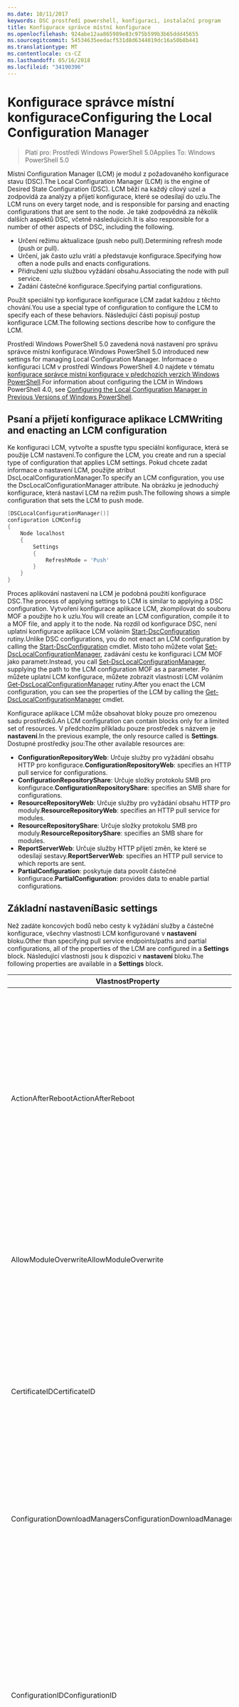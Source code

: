 ```yaml
---
ms.date: 10/11/2017
keywords: DSC prostředí powershell, konfiguraci, instalační program
title: Konfigurace správce místní konfigurace
ms.openlocfilehash: 924abe12aa865989e83c975b599b3b65ddd45655
ms.sourcegitcommit: 54534635eedacf531d8d6344019dc16a50b8b441
ms.translationtype: MT
ms.contentlocale: cs-CZ
ms.lasthandoff: 05/16/2018
ms.locfileid: "34190396"
---
```

# <a name="configuring-the-local-configuration-manager"></a><span data-ttu-id="b0c3e-103">Konfigurace správce místní konfigurace</span><span class="sxs-lookup"><span data-stu-id="b0c3e-103">Configuring the Local Configuration Manager</span></span>

> <span data-ttu-id="b0c3e-104">Platí pro: Prostředí Windows PowerShell 5.0</span><span class="sxs-lookup"><span data-stu-id="b0c3e-104">Applies To: Windows PowerShell 5.0</span></span>

<span data-ttu-id="b0c3e-105">Místní Configuration Manager (LCM) je modul z požadovaného konfigurace stavu (DSC).</span><span class="sxs-lookup"><span data-stu-id="b0c3e-105">The Local Configuration Manager (LCM) is the engine of Desired State Configuration (DSC).</span></span>
<span data-ttu-id="b0c3e-106">LCM běží na každý cílový uzel a zodpovídá za analýzy a přijetí konfigurace, které se odesílají do uzlu.</span><span class="sxs-lookup"><span data-stu-id="b0c3e-106">The LCM runs on every target node, and is responsible for parsing and enacting configurations that are sent to the node.</span></span>
<span data-ttu-id="b0c3e-107">Je také zodpovědná za několik dalších aspektů DSC, včetně následujících.</span><span class="sxs-lookup"><span data-stu-id="b0c3e-107">It is also responsible for a number of other aspects of DSC, including the following.</span></span>

- <span data-ttu-id="b0c3e-108">Určení režimu aktualizace (push nebo pull).</span><span class="sxs-lookup"><span data-stu-id="b0c3e-108">Determining refresh mode (push or pull).</span></span>
- <span data-ttu-id="b0c3e-109">Určení, jak často uzlu vrátí a představuje konfigurace.</span><span class="sxs-lookup"><span data-stu-id="b0c3e-109">Specifying how often a node pulls and enacts configurations.</span></span>
- <span data-ttu-id="b0c3e-110">Přidružení uzlu službou vyžádání obsahu.</span><span class="sxs-lookup"><span data-stu-id="b0c3e-110">Associating the node with pull service.</span></span>
- <span data-ttu-id="b0c3e-111">Zadání částečné konfigurace.</span><span class="sxs-lookup"><span data-stu-id="b0c3e-111">Specifying partial configurations.</span></span>

<span data-ttu-id="b0c3e-112">Použít speciální typ konfigurace konfigurace LCM zadat každou z těchto chování.</span><span class="sxs-lookup"><span data-stu-id="b0c3e-112">You use a special type of configuration to configure the LCM to specify each of these behaviors.</span></span>
<span data-ttu-id="b0c3e-113">Následující části popisují postup konfigurace LCM.</span><span class="sxs-lookup"><span data-stu-id="b0c3e-113">The following sections describe how to configure the LCM.</span></span>

<span data-ttu-id="b0c3e-114">Prostředí Windows PowerShell 5.0 zavedená nová nastavení pro správu správce místní konfigurace.</span><span class="sxs-lookup"><span data-stu-id="b0c3e-114">Windows PowerShell 5.0 introduced new settings for managing Local Configuration Manager.</span></span>
<span data-ttu-id="b0c3e-115">Informace o konfiguraci LCM v prostředí Windows PowerShell 4.0 najdete v tématu [konfigurace správce místní konfigurace v předchozích verzích Windows PowerShell](metaconfig4.md).</span><span class="sxs-lookup"><span data-stu-id="b0c3e-115">For information about configuring the LCM in Windows PowerShell 4.0, see [Configuring the Local Configuration Manager in Previous Versions of Windows PowerShell](metaconfig4.md).</span></span>

## <a name="writing-and-enacting-an-lcm-configuration"></a><span data-ttu-id="b0c3e-116">Psaní a přijetí konfigurace aplikace LCM</span><span class="sxs-lookup"><span data-stu-id="b0c3e-116">Writing and enacting an LCM configuration</span></span>

<span data-ttu-id="b0c3e-117">Ke konfiguraci LCM, vytvořte a spusťte typu speciální konfigurace, která se použije LCM nastavení.</span><span class="sxs-lookup"><span data-stu-id="b0c3e-117">To configure the LCM, you create and run a special type of configuration that applies LCM settings.</span></span>
<span data-ttu-id="b0c3e-118">Pokud chcete zadat informace o nastavení LCM, použijte atribut DscLocalConfigurationManager.</span><span class="sxs-lookup"><span data-stu-id="b0c3e-118">To specify an LCM configuration, you use the DscLocalConfigurationManager attribute.</span></span>
<span data-ttu-id="b0c3e-119">Na obrázku je jednoduchý konfigurace, která nastaví LCM na režim push.</span><span class="sxs-lookup"><span data-stu-id="b0c3e-119">The following shows a simple configuration that sets the LCM to push mode.</span></span>

```powershell
[DSCLocalConfigurationManager()]
configuration LCMConfig
{
    Node localhost
    {
        Settings
        {
            RefreshMode = 'Push'
        }
    }
}
```

<span data-ttu-id="b0c3e-120">Proces aplikování nastavení na LCM je podobná použití konfigurace DSC.</span><span class="sxs-lookup"><span data-stu-id="b0c3e-120">The process of applying settings to LCM is similar to applying a DSC configuration.</span></span>
<span data-ttu-id="b0c3e-121">Vytvoření konfigurace aplikace LCM, zkompilovat do souboru MOF a použijte ho k uzlu.</span><span class="sxs-lookup"><span data-stu-id="b0c3e-121">You will create an LCM configuration, compile it to a MOF file, and apply it to the node.</span></span>
<span data-ttu-id="b0c3e-122">Na rozdíl od konfigurace DSC, není uplatní konfigurace aplikace LCM voláním [Start-DscConfiguration](https://technet.microsoft.com/en-us/library/dn521623.aspx) rutiny.</span><span class="sxs-lookup"><span data-stu-id="b0c3e-122">Unlike DSC configurations, you do not enact an LCM configuration by calling the [Start-DscConfiguration](https://technet.microsoft.com/en-us/library/dn521623.aspx) cmdlet.</span></span>
<span data-ttu-id="b0c3e-123">Místo toho můžete volat [Set-DscLocalConfigurationManager](https://technet.microsoft.com/en-us/library/dn521621.aspx), zadávání cestu ke konfiguraci LCM MOF jako parametr.</span><span class="sxs-lookup"><span data-stu-id="b0c3e-123">Instead, you call [Set-DscLocalConfigurationManager](https://technet.microsoft.com/en-us/library/dn521621.aspx), supplying the path to the LCM configuration MOF as a parameter.</span></span>
<span data-ttu-id="b0c3e-124">Po můžete uplatní LCM konfigurace, můžete zobrazit vlastnosti LCM voláním [Get-DscLocalConfigurationManager](https://technet.microsoft.com/en-us/library/dn407378.aspx) rutiny.</span><span class="sxs-lookup"><span data-stu-id="b0c3e-124">After you enact the LCM configuration, you can see the properties of the LCM by calling the [Get-DscLocalConfigurationManager](https://technet.microsoft.com/en-us/library/dn407378.aspx) cmdlet.</span></span>

<span data-ttu-id="b0c3e-125">Konfigurace aplikace LCM může obsahovat bloky pouze pro omezenou sadu prostředků.</span><span class="sxs-lookup"><span data-stu-id="b0c3e-125">An LCM configuration can contain blocks only for a limited set of resources.</span></span>
<span data-ttu-id="b0c3e-126">V předchozím příkladu pouze prostředek s názvem je **nastavení**.</span><span class="sxs-lookup"><span data-stu-id="b0c3e-126">In the previous example, the only resource called is **Settings**.</span></span>
<span data-ttu-id="b0c3e-127">Dostupné prostředky jsou:</span><span class="sxs-lookup"><span data-stu-id="b0c3e-127">The other available resources are:</span></span>

* <span data-ttu-id="b0c3e-128">**ConfigurationRepositoryWeb**: Určuje služby pro vyžádání obsahu HTTP pro konfigurace.</span><span class="sxs-lookup"><span data-stu-id="b0c3e-128">**ConfigurationRepositoryWeb**: specifies an HTTP pull service for configurations.</span></span>
* <span data-ttu-id="b0c3e-129">**ConfigurationRepositoryShare**: Určuje složky protokolu SMB pro konfigurace.</span><span class="sxs-lookup"><span data-stu-id="b0c3e-129">**ConfigurationRepositoryShare**: specifies an SMB share for configurations.</span></span>
* <span data-ttu-id="b0c3e-130">**ResourceRepositoryWeb**: Určuje služby pro vyžádání obsahu HTTP pro moduly.</span><span class="sxs-lookup"><span data-stu-id="b0c3e-130">**ResourceRepositoryWeb**: specifies an HTTP pull service for modules.</span></span>
* <span data-ttu-id="b0c3e-131">**ResourceRepositoryShare**: Určuje složky protokolu SMB pro moduly.</span><span class="sxs-lookup"><span data-stu-id="b0c3e-131">**ResourceRepositoryShare**: specifies an SMB share for modules.</span></span>
* <span data-ttu-id="b0c3e-132">**ReportServerWeb**: Určuje služby HTTP přijetí změn, ke které se odesílají sestavy.</span><span class="sxs-lookup"><span data-stu-id="b0c3e-132">**ReportServerWeb**: specifies an HTTP pull service to which reports are sent.</span></span>
* <span data-ttu-id="b0c3e-133">**PartialConfiguration**: poskytuje data povolit částečné konfigurace.</span><span class="sxs-lookup"><span data-stu-id="b0c3e-133">**PartialConfiguration**: provides data to enable partial configurations.</span></span>

## <a name="basic-settings"></a><span data-ttu-id="b0c3e-134">Základní nastavení</span><span class="sxs-lookup"><span data-stu-id="b0c3e-134">Basic settings</span></span>

<span data-ttu-id="b0c3e-135">Než zadáte koncových bodů nebo cesty k vyžádání služby a částečné konfigurace, všechny vlastnosti LCM konfigurované v **nastavení** bloku.</span><span class="sxs-lookup"><span data-stu-id="b0c3e-135">Other than specifying pull service endpoints/paths and partial configurations, all of the properties of the LCM are configured in a **Settings** block.</span></span>
<span data-ttu-id="b0c3e-136">Následující vlastnosti jsou k dispozici v **nastavení** bloku.</span><span class="sxs-lookup"><span data-stu-id="b0c3e-136">The following properties are available in a **Settings** block.</span></span>

|  <span data-ttu-id="b0c3e-137">Vlastnost</span><span class="sxs-lookup"><span data-stu-id="b0c3e-137">Property</span></span>  |  <span data-ttu-id="b0c3e-138">Typ</span><span class="sxs-lookup"><span data-stu-id="b0c3e-138">Type</span></span>  |  <span data-ttu-id="b0c3e-139">Popis</span><span class="sxs-lookup"><span data-stu-id="b0c3e-139">Description</span></span>   |
|----------- |------- |--------------- |
| <span data-ttu-id="b0c3e-140">ActionAfterReboot</span><span class="sxs-lookup"><span data-stu-id="b0c3e-140">ActionAfterReboot</span></span>| <span data-ttu-id="b0c3e-141">řetězec</span><span class="sxs-lookup"><span data-stu-id="b0c3e-141">string</span></span>| <span data-ttu-id="b0c3e-142">Určuje, co se stane po restartu během použití konfigurace.</span><span class="sxs-lookup"><span data-stu-id="b0c3e-142">Specifies what happens after a reboot during the application of a configuration.</span></span> <span data-ttu-id="b0c3e-143">Možné hodnoty jsou __"ContinueConfiguration"__ a __"StopConfiguration"__.</span><span class="sxs-lookup"><span data-stu-id="b0c3e-143">The possible values are __"ContinueConfiguration"__ and __"StopConfiguration"__.</span></span> <ul><li> <span data-ttu-id="b0c3e-144">__ContinueConfiguration__: pokračovat v použití aktuální konfiguraci po restartování počítače.</span><span class="sxs-lookup"><span data-stu-id="b0c3e-144">__ContinueConfiguration__: Continue applying the current configuration after machine reboot.</span></span> <span data-ttu-id="b0c3e-145">Toto je výchozí hodnota</span><span class="sxs-lookup"><span data-stu-id="b0c3e-145">This is the default value</span></span></li><li><span data-ttu-id="b0c3e-146">__StopConfiguration__: Zastavit aktuální konfiguraci po restartování počítače.</span><span class="sxs-lookup"><span data-stu-id="b0c3e-146">__StopConfiguration__: Stop the current configuration after machine reboot.</span></span></li></ul>|
| <span data-ttu-id="b0c3e-147">AllowModuleOverwrite</span><span class="sxs-lookup"><span data-stu-id="b0c3e-147">AllowModuleOverwrite</span></span>| <span data-ttu-id="b0c3e-148">BOOL</span><span class="sxs-lookup"><span data-stu-id="b0c3e-148">bool</span></span>| <span data-ttu-id="b0c3e-149">__$TRUE__ Pokud nové konfigurace stažené z službu vyžádání obsahu se smí přepsat staré na cílovém uzlu.</span><span class="sxs-lookup"><span data-stu-id="b0c3e-149">__$TRUE__ if new configurations downloaded from the pull service are allowed to overwrite the old ones on the target node.</span></span> <span data-ttu-id="b0c3e-150">Jinak hodnota $FALSE.</span><span class="sxs-lookup"><span data-stu-id="b0c3e-150">Otherwise, $FALSE.</span></span>|
| <span data-ttu-id="b0c3e-151">CertificateID</span><span class="sxs-lookup"><span data-stu-id="b0c3e-151">CertificateID</span></span>| <span data-ttu-id="b0c3e-152">řetězec</span><span class="sxs-lookup"><span data-stu-id="b0c3e-152">string</span></span>| <span data-ttu-id="b0c3e-153">Kryptografický otisk certifikátu k zabezpečení přihlašovacích údajů předaných v konfiguraci.</span><span class="sxs-lookup"><span data-stu-id="b0c3e-153">The thumbprint of a certificate used to secure credentials passed in a configuration.</span></span> <span data-ttu-id="b0c3e-154">Další informace najdete v části [chcete zabezpečit přihlašovací údaje v části Konfigurace požadovaného stavu aplikace Windows PowerShell](http://blogs.msdn.com/b/powershell/archive/2014/01/31/want-to-secure-credentials-in-windows-powershell-desired-state-configuration.aspx)?.</span><span class="sxs-lookup"><span data-stu-id="b0c3e-154">For more information see [Want to secure credentials in Windows PowerShell Desired State Configuration](http://blogs.msdn.com/b/powershell/archive/2014/01/31/want-to-secure-credentials-in-windows-powershell-desired-state-configuration.aspx)?.</span></span> <br> <span data-ttu-id="b0c3e-155">__Poznámka:__ to probíhá automaticky při použití služby Azure Automation DSC vyžádání obsahu.</span><span class="sxs-lookup"><span data-stu-id="b0c3e-155">__Note:__ this is managed automatically if using Azure Automation DSC pull service.</span></span>|
| <span data-ttu-id="b0c3e-156">ConfigurationDownloadManagers</span><span class="sxs-lookup"><span data-stu-id="b0c3e-156">ConfigurationDownloadManagers</span></span>| <span data-ttu-id="b0c3e-157">[CimInstance]</span><span class="sxs-lookup"><span data-stu-id="b0c3e-157">CimInstance[]</span></span>| <span data-ttu-id="b0c3e-158">Zastaralé.</span><span class="sxs-lookup"><span data-stu-id="b0c3e-158">Obsolete.</span></span> <span data-ttu-id="b0c3e-159">Použití __ConfigurationRepositoryWeb__ a __ConfigurationRepositoryShare__ bloky k definování konfigurace vyžadování koncové body služby.</span><span class="sxs-lookup"><span data-stu-id="b0c3e-159">Use __ConfigurationRepositoryWeb__ and __ConfigurationRepositoryShare__ blocks to define configuration pull service endpoints.</span></span>|
| <span data-ttu-id="b0c3e-160">ConfigurationID</span><span class="sxs-lookup"><span data-stu-id="b0c3e-160">ConfigurationID</span></span>| <span data-ttu-id="b0c3e-161">řetězec</span><span class="sxs-lookup"><span data-stu-id="b0c3e-161">string</span></span>| <span data-ttu-id="b0c3e-162">Pro zpětnou kompatibilitu s starší vyžádání služby verze.</span><span class="sxs-lookup"><span data-stu-id="b0c3e-162">For backwards compatibility with older pull service versions.</span></span> <span data-ttu-id="b0c3e-163">Identifikátor GUID, který identifikuje konfiguračního souboru získat ze služby vyžádání obsahu.</span><span class="sxs-lookup"><span data-stu-id="b0c3e-163">A GUID that identifies the configuration file to get from a pull service.</span></span> <span data-ttu-id="b0c3e-164">Uzel načte konfigurace ve službě vyžádání obsahu, pokud se název konfigurace MOF jmenuje ConfigurationID.mof.</span><span class="sxs-lookup"><span data-stu-id="b0c3e-164">The node will pull configurations on the pull service if the name of the configuration MOF is named ConfigurationID.mof.</span></span><br> <span data-ttu-id="b0c3e-165">__Poznámka:__ Pokud nastavíte tuto vlastnost, registraci uzlu službou vyžádání obsahu pomocí __RegistrationKey__ nefunguje.</span><span class="sxs-lookup"><span data-stu-id="b0c3e-165">__Note:__ If you set this property, registering the node with a pull service by using __RegistrationKey__ does not work.</span></span> <span data-ttu-id="b0c3e-166">Další informace najdete v tématu [nastavení klienta vyžádání obsahu s názvy konfigurace](pullClientConfigNames.md).</span><span class="sxs-lookup"><span data-stu-id="b0c3e-166">For more information, see [Setting up a pull client with configuration names](pullClientConfigNames.md).</span></span>|
| <span data-ttu-id="b0c3e-167">ConfigurationMode</span><span class="sxs-lookup"><span data-stu-id="b0c3e-167">ConfigurationMode</span></span>| <span data-ttu-id="b0c3e-168">řetězec</span><span class="sxs-lookup"><span data-stu-id="b0c3e-168">string</span></span> | <span data-ttu-id="b0c3e-169">Určuje, jak LCM ve skutečnosti použije konfiguraci pro cílové uzly.</span><span class="sxs-lookup"><span data-stu-id="b0c3e-169">Specifies how the LCM actually applies the configuration to the target nodes.</span></span> <span data-ttu-id="b0c3e-170">Možné hodnoty jsou __"ApplyOnly"__,__"ApplyAndMonitor"__, a __"ApplyAndAutoCorrect"__.</span><span class="sxs-lookup"><span data-stu-id="b0c3e-170">Possible values are __"ApplyOnly"__,__"ApplyAndMonitor"__, and __"ApplyAndAutoCorrect"__.</span></span> <ul><li><span data-ttu-id="b0c3e-171">__ApplyOnly__: DSC aplikuje konfiguraci a další nic neprovádí, pokud je novou konfiguraci instaluje na cílovém uzlu, nebo když je vyžádat novou konfiguraci ze služby.</span><span class="sxs-lookup"><span data-stu-id="b0c3e-171">__ApplyOnly__: DSC applies the configuration and does nothing further unless a new configuration is pushed to the target node or when a new configuration is pulled from a service.</span></span> <span data-ttu-id="b0c3e-172">Po počáteční aplikaci novou konfiguraci DSC nekontroluje odlišily z dříve nakonfigurované stavu.</span><span class="sxs-lookup"><span data-stu-id="b0c3e-172">After initial application of a new configuration, DSC does not check for drift from a previously configured state.</span></span> <span data-ttu-id="b0c3e-173">Všimněte si, že DSC se pokusí použít konfiguraci, dokud nebude úspěšná, až poté __ApplyOnly__ projeví.</span><span class="sxs-lookup"><span data-stu-id="b0c3e-173">Note that DSC will attempt to apply the configuration until it is successful before __ApplyOnly__ takes effect.</span></span> </li><li> <span data-ttu-id="b0c3e-174">__ApplyAndMonitor__: Toto je výchozí hodnota.</span><span class="sxs-lookup"><span data-stu-id="b0c3e-174">__ApplyAndMonitor__: This is the default value.</span></span> <span data-ttu-id="b0c3e-175">Všechny nové konfigurace se vztahuje LCM.</span><span class="sxs-lookup"><span data-stu-id="b0c3e-175">The LCM applies any new configurations.</span></span> <span data-ttu-id="b0c3e-176">Po počáteční aplikaci novou konfiguraci Pokud cílový uzel drifts z požadovaný stav sestavy DSC nesoulad mezi databází v protokolech.</span><span class="sxs-lookup"><span data-stu-id="b0c3e-176">After initial application of a new configuration, if the target node drifts from the desired state, DSC reports the discrepancy in logs.</span></span> <span data-ttu-id="b0c3e-177">Všimněte si, že DSC se pokusí použít konfiguraci, dokud nebude úspěšná, až poté __ApplyAndMonitor__ projeví.</span><span class="sxs-lookup"><span data-stu-id="b0c3e-177">Note that DSC will attempt to apply the configuration until it is successful before __ApplyAndMonitor__ takes effect.</span></span></li><li><span data-ttu-id="b0c3e-178">__ApplyAndAutoCorrect__: platí všechny nové konfigurace DSC.</span><span class="sxs-lookup"><span data-stu-id="b0c3e-178">__ApplyAndAutoCorrect__: DSC applies any new configurations.</span></span> <span data-ttu-id="b0c3e-179">Po počáteční aplikaci novou konfiguraci Pokud cílový uzel drifts z požadovaný stav DSC sestavy nesoulad mezi databází v protokolech a poté znovu použije aktuální konfiguraci.</span><span class="sxs-lookup"><span data-stu-id="b0c3e-179">After initial application of a new configuration, if the target node drifts from the desired state, DSC reports the discrepancy in logs, and then re-applies the current configuration.</span></span></li></ul>|
| <span data-ttu-id="b0c3e-180">ConfigurationModeFrequencyMins</span><span class="sxs-lookup"><span data-stu-id="b0c3e-180">ConfigurationModeFrequencyMins</span></span>| <span data-ttu-id="b0c3e-181">UInt32</span><span class="sxs-lookup"><span data-stu-id="b0c3e-181">UInt32</span></span>| <span data-ttu-id="b0c3e-182">Jak často v minutách, aktuální konfiguraci je zkontrolovat a použít.</span><span class="sxs-lookup"><span data-stu-id="b0c3e-182">How often, in minutes, the current configuration is checked and applied.</span></span> <span data-ttu-id="b0c3e-183">Tato vlastnost se ignoruje, pokud je vlastnost ConfigurationMode nastavena na ApplyOnly.</span><span class="sxs-lookup"><span data-stu-id="b0c3e-183">This property is ignored if the ConfigurationMode property is set to ApplyOnly.</span></span> <span data-ttu-id="b0c3e-184">Výchozí hodnota je 15.</span><span class="sxs-lookup"><span data-stu-id="b0c3e-184">The default value is 15.</span></span>|
| <span data-ttu-id="b0c3e-185">Režim DebugMode</span><span class="sxs-lookup"><span data-stu-id="b0c3e-185">DebugMode</span></span>| <span data-ttu-id="b0c3e-186">řetězec</span><span class="sxs-lookup"><span data-stu-id="b0c3e-186">string</span></span>| <span data-ttu-id="b0c3e-187">Možné hodnoty jsou __žádné__, __ForceModuleImport__, a __všechny__.</span><span class="sxs-lookup"><span data-stu-id="b0c3e-187">Possible values are __None__, __ForceModuleImport__, and __All__.</span></span> <ul><li><span data-ttu-id="b0c3e-188">Nastavte na __žádné__ využívat prostředky uložené v mezipaměti.</span><span class="sxs-lookup"><span data-stu-id="b0c3e-188">Set to __None__ to use cached resources.</span></span> <span data-ttu-id="b0c3e-189">Toto je výchozí a je třeba používat v produkčních scénářích.</span><span class="sxs-lookup"><span data-stu-id="b0c3e-189">This is the default and should be used in production scenarios.</span></span></li><li><span data-ttu-id="b0c3e-190">Nastavení na __ForceModuleImport__, způsobí, že LCM načtením všech modulů prostředků DSC, i když byly dříve načteny a uloží do mezipaměti.</span><span class="sxs-lookup"><span data-stu-id="b0c3e-190">Setting to __ForceModuleImport__, causes the LCM to reload any DSC resource modules, even if they have been previously loaded and cached.</span></span> <span data-ttu-id="b0c3e-191">To ovlivní výkon DSC operací, jako je každý modul znovu za použití.</span><span class="sxs-lookup"><span data-stu-id="b0c3e-191">This impacts the performance of DSC operations as each module is reloaded on use.</span></span> <span data-ttu-id="b0c3e-192">Obvykle byste tuto hodnotu použijte při ladění prostředku</span><span class="sxs-lookup"><span data-stu-id="b0c3e-192">Typically you would use this value while debugging a resource</span></span></li><li><span data-ttu-id="b0c3e-193">V této verzi __všechny__ je stejný jako __ForceModuleImport__</span><span class="sxs-lookup"><span data-stu-id="b0c3e-193">In this release, __All__ is same as __ForceModuleImport__</span></span></li></ul> |
| <span data-ttu-id="b0c3e-194">RebootNodeIfNeeded</span><span class="sxs-lookup"><span data-stu-id="b0c3e-194">RebootNodeIfNeeded</span></span>| <span data-ttu-id="b0c3e-195">BOOL</span><span class="sxs-lookup"><span data-stu-id="b0c3e-195">bool</span></span>| <span data-ttu-id="b0c3e-196">Tuto možnost nastavíte na __$true__ k automatickému restartování uzlu po konfiguraci, která vyžaduje restartování počítače se použije.</span><span class="sxs-lookup"><span data-stu-id="b0c3e-196">Set this to __$true__ to automatically reboot the node after a configuration that requires reboot is applied.</span></span> <span data-ttu-id="b0c3e-197">Jinak je nutné ručně restartovat uzel pro všechny konfigurace, kterého se vyžaduje.</span><span class="sxs-lookup"><span data-stu-id="b0c3e-197">Otherwise, you will have to manually reboot the node for any configuration that requires it.</span></span> <span data-ttu-id="b0c3e-198">Výchozí hodnota je __$false__.</span><span class="sxs-lookup"><span data-stu-id="b0c3e-198">The default value is __$false__.</span></span> <span data-ttu-id="b0c3e-199">Pokud chcete používat toto nastavení při restartování podmínku je vydaných něco jiného než DSC (jako je například Instalační služba systému Windows), kombinací toto nastavení se [xPendingReboot](https://github.com/powershell/xpendingreboot) modulu.</span><span class="sxs-lookup"><span data-stu-id="b0c3e-199">To use this setting when a reboot condition is enacted by something other than DSC (such as Windows Installer), combine this setting with the [xPendingReboot](https://github.com/powershell/xpendingreboot) module.</span></span>|
| <span data-ttu-id="b0c3e-200">RefreshMode</span><span class="sxs-lookup"><span data-stu-id="b0c3e-200">RefreshMode</span></span>| <span data-ttu-id="b0c3e-201">řetězec</span><span class="sxs-lookup"><span data-stu-id="b0c3e-201">string</span></span>| <span data-ttu-id="b0c3e-202">Určuje, jak LCM získá konfigurace.</span><span class="sxs-lookup"><span data-stu-id="b0c3e-202">Specifies how the LCM gets configurations.</span></span> <span data-ttu-id="b0c3e-203">Možné hodnoty jsou __"Zakázat"__, __"Push"__, a __"Pro vyžádání obsahu"__.</span><span class="sxs-lookup"><span data-stu-id="b0c3e-203">The possible values are __"Disabled"__, __"Push"__, and __"Pull"__.</span></span> <ul><li><span data-ttu-id="b0c3e-204">__Zakázané__: Konfigurace DSC nebudou k dispozici pro tento uzel.</span><span class="sxs-lookup"><span data-stu-id="b0c3e-204">__Disabled__: DSC configurations are disabled for this node.</span></span></li><li> <span data-ttu-id="b0c3e-205">__Push__: Konfigurace zahájili volání [Start-DscConfiguration](https://technet.microsoft.com/en-us/library/dn521623.aspx) rutiny.</span><span class="sxs-lookup"><span data-stu-id="b0c3e-205">__Push__: Configurations are initiated by calling the [Start-DscConfiguration](https://technet.microsoft.com/en-us/library/dn521623.aspx) cmdlet.</span></span> <span data-ttu-id="b0c3e-206">Konfigurace se použije okamžitě na uzlu.</span><span class="sxs-lookup"><span data-stu-id="b0c3e-206">The configuration is applied immediately to the node.</span></span> <span data-ttu-id="b0c3e-207">Tato hodnota je výchozí.</span><span class="sxs-lookup"><span data-stu-id="b0c3e-207">This is the default value.</span></span></li><li><span data-ttu-id="b0c3e-208">__Vyžádání obsahu:__ uzlu nastaven tak, aby pravidelně kontrolovat konfigurace ze služby pull nebo cestu protokolu SMB.</span><span class="sxs-lookup"><span data-stu-id="b0c3e-208">__Pull:__ The node is configured to regularly check for configurations from a pull service or SMB path.</span></span> <span data-ttu-id="b0c3e-209">Pokud je tato vlastnost nastavena na __pro vyžádání obsahu__, je nutné zadat protokolu HTTP (služba) nebo cestu k protokolu SMB (sdílení) __ConfigurationRepositoryWeb__ nebo __ConfigurationRepositoryShare__ bloku.</span><span class="sxs-lookup"><span data-stu-id="b0c3e-209">If this property is set to __Pull__, you must specify an HTTP (service) or SMB (share) path in a __ConfigurationRepositoryWeb__ or __ConfigurationRepositoryShare__ block.</span></span></li></ul>|
| <span data-ttu-id="b0c3e-210">RefreshFrequencyMins</span><span class="sxs-lookup"><span data-stu-id="b0c3e-210">RefreshFrequencyMins</span></span>| <span data-ttu-id="b0c3e-211">UInt32</span><span class="sxs-lookup"><span data-stu-id="b0c3e-211">Uint32</span></span>| <span data-ttu-id="b0c3e-212">Časový interval v minutách, na kterých LCM kontroluje službu vyžádání obsahu a získat aktualizované konfigurace.</span><span class="sxs-lookup"><span data-stu-id="b0c3e-212">The time interval, in minutes, at which the LCM checks a pull service to get updated configurations.</span></span> <span data-ttu-id="b0c3e-213">Tato hodnota je ignorována, pokud LCM není nakonfigurován v režimu vyžádání obsahu.</span><span class="sxs-lookup"><span data-stu-id="b0c3e-213">This value is ignored if the LCM is not configured in pull mode.</span></span> <span data-ttu-id="b0c3e-214">Výchozí hodnota je 30.</span><span class="sxs-lookup"><span data-stu-id="b0c3e-214">The default value is 30.</span></span>|
| <span data-ttu-id="b0c3e-215">ReportManagers</span><span class="sxs-lookup"><span data-stu-id="b0c3e-215">ReportManagers</span></span>| <span data-ttu-id="b0c3e-216">[CimInstance]</span><span class="sxs-lookup"><span data-stu-id="b0c3e-216">CimInstance[]</span></span>| <span data-ttu-id="b0c3e-217">Zastaralé.</span><span class="sxs-lookup"><span data-stu-id="b0c3e-217">Obsolete.</span></span> <span data-ttu-id="b0c3e-218">Použití __ReportServerWeb__ bloky k definování koncového bodu odeslat data pro vytváření sestav služby vyžádání obsahu.</span><span class="sxs-lookup"><span data-stu-id="b0c3e-218">Use __ReportServerWeb__ blocks to define an endpoint to send reporting data to a pull service.</span></span>|
| <span data-ttu-id="b0c3e-219">ResourceModuleManagers</span><span class="sxs-lookup"><span data-stu-id="b0c3e-219">ResourceModuleManagers</span></span>| <span data-ttu-id="b0c3e-220">[CimInstance]</span><span class="sxs-lookup"><span data-stu-id="b0c3e-220">CimInstance[]</span></span>| <span data-ttu-id="b0c3e-221">Zastaralé.</span><span class="sxs-lookup"><span data-stu-id="b0c3e-221">Obsolete.</span></span> <span data-ttu-id="b0c3e-222">Použití __ResourceRepositoryWeb__ a __ResourceRepositoryShare__ bloky zadat vyžadování služby koncových bodů protokolu HTTP nebo protokol SMB cesty, v uvedeném pořadí.</span><span class="sxs-lookup"><span data-stu-id="b0c3e-222">Use __ResourceRepositoryWeb__ and __ResourceRepositoryShare__ blocks to define pull service HTTP endpoints or SMB paths, respectively.</span></span>|
| <span data-ttu-id="b0c3e-223">PartialConfigurations</span><span class="sxs-lookup"><span data-stu-id="b0c3e-223">PartialConfigurations</span></span>| <span data-ttu-id="b0c3e-224">CimInstance</span><span class="sxs-lookup"><span data-stu-id="b0c3e-224">CimInstance</span></span>| <span data-ttu-id="b0c3e-225">Není implementováno.</span><span class="sxs-lookup"><span data-stu-id="b0c3e-225">Not implemented.</span></span> <span data-ttu-id="b0c3e-226">Nepoužívat.</span><span class="sxs-lookup"><span data-stu-id="b0c3e-226">Do not use.</span></span>|
| <span data-ttu-id="b0c3e-227">StatusRetentionTimeInDays</span><span class="sxs-lookup"><span data-stu-id="b0c3e-227">StatusRetentionTimeInDays</span></span> | <span data-ttu-id="b0c3e-228">UInt32</span><span class="sxs-lookup"><span data-stu-id="b0c3e-228">UInt32</span></span>| <span data-ttu-id="b0c3e-229">Počet dnů, po který LCM udržuje stav aktuální konfiguraci.</span><span class="sxs-lookup"><span data-stu-id="b0c3e-229">The number of days the LCM keeps the status of the current configuration.</span></span>|

## <a name="pull-service"></a><span data-ttu-id="b0c3e-230">Služba pro vyžádání obsahu</span><span class="sxs-lookup"><span data-stu-id="b0c3e-230">Pull service</span></span>

<span data-ttu-id="b0c3e-231">Konfigurace LCM podporuje, definování následující typy koncových bodů pro vyžádání obsahu služby:</span><span class="sxs-lookup"><span data-stu-id="b0c3e-231">LCM configuration supports defining the following types of pull service endpoints:</span></span>

- <span data-ttu-id="b0c3e-232">**Konfigurační server**: úložiště konfigurace DSC.</span><span class="sxs-lookup"><span data-stu-id="b0c3e-232">**Configuration server**: A repository for DSC configurations.</span></span> <span data-ttu-id="b0c3e-233">Definovat konfigurační servery pomocí **ConfigurationRepositoryWeb** (pro webové servery) a **ConfigurationRepositoryShare** (pro servery založeného na protokolu SMB) bloky.</span><span class="sxs-lookup"><span data-stu-id="b0c3e-233">Define configuration servers by using **ConfigurationRepositoryWeb** (for web-based servers) and **ConfigurationRepositoryShare** (for SMB-based servers) blocks.</span></span>
- <span data-ttu-id="b0c3e-234">**Server prostředků**: úložiště prostředků DSC, zabalené jako moduly Powershellu.</span><span class="sxs-lookup"><span data-stu-id="b0c3e-234">**Resource server**: A repository for DSC resources, packaged as PowerShell modules.</span></span> <span data-ttu-id="b0c3e-235">Definovat servery prostředků pomocí **ResourceRepositoryWeb** (pro webové servery) a **ResourceRepositoryShare** (pro servery založeného na protokolu SMB) bloky.</span><span class="sxs-lookup"><span data-stu-id="b0c3e-235">Define resource servers by using **ResourceRepositoryWeb** (for web-based servers) and **ResourceRepositoryShare** (for SMB-based servers) blocks.</span></span>
- <span data-ttu-id="b0c3e-236">**Server sestav**: služba, která odesílá data sestavy DSC.</span><span class="sxs-lookup"><span data-stu-id="b0c3e-236">**Report server**: A service that DSC sends report data to.</span></span> <span data-ttu-id="b0c3e-237">Definovat servery sestav pomocí **ReportServerWeb** bloky.</span><span class="sxs-lookup"><span data-stu-id="b0c3e-237">Define report servers by using **ReportServerWeb** blocks.</span></span> <span data-ttu-id="b0c3e-238">Webové služby musí být serveru sestav.</span><span class="sxs-lookup"><span data-stu-id="b0c3e-238">A report server must be a web service.</span></span>

<span data-ttu-id="b0c3e-239">Další informace o přijetí změn služby najdete [požadovaného stavu konfigurace vyžadování služby](pullServer.md).</span><span class="sxs-lookup"><span data-stu-id="b0c3e-239">For more details on pull service see, [Desired State Configuration Pull Service](pullServer.md).</span></span>

## <a name="configuration-server-blocks"></a><span data-ttu-id="b0c3e-240">Konfigurace serveru bloky</span><span class="sxs-lookup"><span data-stu-id="b0c3e-240">Configuration server blocks</span></span>

<span data-ttu-id="b0c3e-241">Chcete-li definovat webové konfigurační server, musíte vytvořit **ConfigurationRepositoryWeb** bloku.</span><span class="sxs-lookup"><span data-stu-id="b0c3e-241">To define a web-based configuration server, you create a **ConfigurationRepositoryWeb** block.</span></span>
<span data-ttu-id="b0c3e-242">A **ConfigurationRepositoryWeb** definuje následující vlastnosti.</span><span class="sxs-lookup"><span data-stu-id="b0c3e-242">A **ConfigurationRepositoryWeb** defines the following properties.</span></span>

|<span data-ttu-id="b0c3e-243">Vlastnost</span><span class="sxs-lookup"><span data-stu-id="b0c3e-243">Property</span></span>|<span data-ttu-id="b0c3e-244">Typ</span><span class="sxs-lookup"><span data-stu-id="b0c3e-244">Type</span></span>|<span data-ttu-id="b0c3e-245">Popis</span><span class="sxs-lookup"><span data-stu-id="b0c3e-245">Description</span></span>|
|---|---|---|
|<span data-ttu-id="b0c3e-246">AllowUnsecureConnection</span><span class="sxs-lookup"><span data-stu-id="b0c3e-246">AllowUnsecureConnection</span></span>|<span data-ttu-id="b0c3e-247">BOOL</span><span class="sxs-lookup"><span data-stu-id="b0c3e-247">bool</span></span>|<span data-ttu-id="b0c3e-248">Nastavte na **$TRUE** umožňující připojení z uzlu k serveru bez ověřování.</span><span class="sxs-lookup"><span data-stu-id="b0c3e-248">Set to **$TRUE** to allow connections from the node to the server without authentication.</span></span> <span data-ttu-id="b0c3e-249">Nastavte na **$FALSE** tak, aby vyžadovala ověřování.</span><span class="sxs-lookup"><span data-stu-id="b0c3e-249">Set to **$FALSE** to require authentication.</span></span>|
|<span data-ttu-id="b0c3e-250">CertificateID</span><span class="sxs-lookup"><span data-stu-id="b0c3e-250">CertificateID</span></span>|<span data-ttu-id="b0c3e-251">řetězec</span><span class="sxs-lookup"><span data-stu-id="b0c3e-251">string</span></span>|<span data-ttu-id="b0c3e-252">Kryptografický otisk certifikátu používá k ověření serveru.</span><span class="sxs-lookup"><span data-stu-id="b0c3e-252">The thumbprint of a certificate used to authenticate to the server.</span></span>|
|<span data-ttu-id="b0c3e-253">ConfigurationNames</span><span class="sxs-lookup"><span data-stu-id="b0c3e-253">ConfigurationNames</span></span>|<span data-ttu-id="b0c3e-254">řetězec]</span><span class="sxs-lookup"><span data-stu-id="b0c3e-254">String[]</span></span>|<span data-ttu-id="b0c3e-255">Pole názvy konfigurace, které se vyžádat cílový uzel.</span><span class="sxs-lookup"><span data-stu-id="b0c3e-255">An array of names of configurations to be pulled by the target node.</span></span> <span data-ttu-id="b0c3e-256">Ty se používají pouze v případě, že uzel je registrovaný ve službe vyžádání obsahu pomocí **RegistrationKey**.</span><span class="sxs-lookup"><span data-stu-id="b0c3e-256">These are used only if the node is registered with the pull service by using a **RegistrationKey**.</span></span> <span data-ttu-id="b0c3e-257">Další informace najdete v tématu [nastavení klienta vyžádání obsahu s názvy konfigurace](pullClientConfigNames.md).</span><span class="sxs-lookup"><span data-stu-id="b0c3e-257">For more information, see [Setting up a pull client with configuration names](pullClientConfigNames.md).</span></span>|
|<span data-ttu-id="b0c3e-258">RegistrationKey</span><span class="sxs-lookup"><span data-stu-id="b0c3e-258">RegistrationKey</span></span>|<span data-ttu-id="b0c3e-259">řetězec</span><span class="sxs-lookup"><span data-stu-id="b0c3e-259">string</span></span>|<span data-ttu-id="b0c3e-260">Identifikátor GUID, který registruje uzlu pomocí služby vyžádání obsahu.</span><span class="sxs-lookup"><span data-stu-id="b0c3e-260">A GUID that registers the node with the pull service.</span></span> <span data-ttu-id="b0c3e-261">Další informace najdete v tématu [nastavení klienta vyžádání obsahu s názvy konfigurace](pullClientConfigNames.md).</span><span class="sxs-lookup"><span data-stu-id="b0c3e-261">For more information, see [Setting up a pull client with configuration names](pullClientConfigNames.md).</span></span>|
|<span data-ttu-id="b0c3e-262">ServerURL</span><span class="sxs-lookup"><span data-stu-id="b0c3e-262">ServerURL</span></span>|<span data-ttu-id="b0c3e-263">řetězec</span><span class="sxs-lookup"><span data-stu-id="b0c3e-263">string</span></span>|<span data-ttu-id="b0c3e-264">Adresa URL služby konfigurace.</span><span class="sxs-lookup"><span data-stu-id="b0c3e-264">The URL of the configuration service.</span></span>|

<span data-ttu-id="b0c3e-265">V tématu ukázkového skriptu ke zjednodušení konfigurace hodnota ConfigurationRepositoryWeb pro místní uzlů je k dispozici – [metaconfigurations generování DSC](https://docs.microsoft.com/en-us/azure/automation/automation-dsc-onboarding#generating-dsc-metaconfigurations)</span><span class="sxs-lookup"><span data-stu-id="b0c3e-265">An example script to simplify configuring the ConfigurationRepositoryWeb value for on-premises nodes is available - see [Generating DSC metaconfigurations](https://docs.microsoft.com/en-us/azure/automation/automation-dsc-onboarding#generating-dsc-metaconfigurations)</span></span>

<span data-ttu-id="b0c3e-266">Chcete-li definovat serveru konfigurace založené na protokolu SMB, musíte vytvořit **ConfigurationRepositoryShare** bloku.</span><span class="sxs-lookup"><span data-stu-id="b0c3e-266">To define an SMB-based configuration server, you create a **ConfigurationRepositoryShare** block.</span></span>
<span data-ttu-id="b0c3e-267">A **ConfigurationRepositoryShare** definuje následující vlastnosti.</span><span class="sxs-lookup"><span data-stu-id="b0c3e-267">A **ConfigurationRepositoryShare** defines the following properties.</span></span>

|<span data-ttu-id="b0c3e-268">Vlastnost</span><span class="sxs-lookup"><span data-stu-id="b0c3e-268">Property</span></span>|<span data-ttu-id="b0c3e-269">Typ</span><span class="sxs-lookup"><span data-stu-id="b0c3e-269">Type</span></span>|<span data-ttu-id="b0c3e-270">Popis</span><span class="sxs-lookup"><span data-stu-id="b0c3e-270">Description</span></span>|
|---|---|---|
|<span data-ttu-id="b0c3e-271">přihlašovací údaje</span><span class="sxs-lookup"><span data-stu-id="b0c3e-271">Credential</span></span>|<span data-ttu-id="b0c3e-272">MSFT_Credential</span><span class="sxs-lookup"><span data-stu-id="b0c3e-272">MSFT_Credential</span></span>|<span data-ttu-id="b0c3e-273">Přihlašovací údaje použité k ověření ke sdílené složce SMB.</span><span class="sxs-lookup"><span data-stu-id="b0c3e-273">The credential used to authenticate to the SMB share.</span></span>|
|<span data-ttu-id="b0c3e-274">SourcePath</span><span class="sxs-lookup"><span data-stu-id="b0c3e-274">SourcePath</span></span>|<span data-ttu-id="b0c3e-275">řetězec</span><span class="sxs-lookup"><span data-stu-id="b0c3e-275">string</span></span>|<span data-ttu-id="b0c3e-276">Cesta sdílené složky SMB.</span><span class="sxs-lookup"><span data-stu-id="b0c3e-276">The path of the SMB share.</span></span>|

## <a name="resource-server-blocks"></a><span data-ttu-id="b0c3e-277">Blokuje server prostředků</span><span class="sxs-lookup"><span data-stu-id="b0c3e-277">Resource server blocks</span></span>

<span data-ttu-id="b0c3e-278">Chcete-li definovat webových prostředků serveru, musíte vytvořit **ResourceRepositoryWeb** bloku.</span><span class="sxs-lookup"><span data-stu-id="b0c3e-278">To define a web-based resource server, you create a **ResourceRepositoryWeb** block.</span></span>
<span data-ttu-id="b0c3e-279">A **ResourceRepositoryWeb** definuje následující vlastnosti.</span><span class="sxs-lookup"><span data-stu-id="b0c3e-279">A **ResourceRepositoryWeb** defines the following properties.</span></span>

|<span data-ttu-id="b0c3e-280">Vlastnost</span><span class="sxs-lookup"><span data-stu-id="b0c3e-280">Property</span></span>|<span data-ttu-id="b0c3e-281">Typ</span><span class="sxs-lookup"><span data-stu-id="b0c3e-281">Type</span></span>|<span data-ttu-id="b0c3e-282">Popis</span><span class="sxs-lookup"><span data-stu-id="b0c3e-282">Description</span></span>|
|---|---|---|
|<span data-ttu-id="b0c3e-283">AllowUnsecureConnection</span><span class="sxs-lookup"><span data-stu-id="b0c3e-283">AllowUnsecureConnection</span></span>|<span data-ttu-id="b0c3e-284">BOOL</span><span class="sxs-lookup"><span data-stu-id="b0c3e-284">bool</span></span>|<span data-ttu-id="b0c3e-285">Nastavte na **$TRUE** umožňující připojení z uzlu k serveru bez ověřování.</span><span class="sxs-lookup"><span data-stu-id="b0c3e-285">Set to **$TRUE** to allow connections from the node to the server without authentication.</span></span> <span data-ttu-id="b0c3e-286">Nastavte na **$FALSE** tak, aby vyžadovala ověřování.</span><span class="sxs-lookup"><span data-stu-id="b0c3e-286">Set to **$FALSE** to require authentication.</span></span>|
|<span data-ttu-id="b0c3e-287">CertificateID</span><span class="sxs-lookup"><span data-stu-id="b0c3e-287">CertificateID</span></span>|<span data-ttu-id="b0c3e-288">řetězec</span><span class="sxs-lookup"><span data-stu-id="b0c3e-288">string</span></span>|<span data-ttu-id="b0c3e-289">Kryptografický otisk certifikátu používá k ověření serveru.</span><span class="sxs-lookup"><span data-stu-id="b0c3e-289">The thumbprint of a certificate used to authenticate to the server.</span></span>|
|<span data-ttu-id="b0c3e-290">RegistrationKey</span><span class="sxs-lookup"><span data-stu-id="b0c3e-290">RegistrationKey</span></span>|<span data-ttu-id="b0c3e-291">řetězec</span><span class="sxs-lookup"><span data-stu-id="b0c3e-291">string</span></span>|<span data-ttu-id="b0c3e-292">Identifikátor GUID, který identifikuje uzlu ke službě vyžádání obsahu.</span><span class="sxs-lookup"><span data-stu-id="b0c3e-292">A GUID that identifies the node to the pull service.</span></span>|
|<span data-ttu-id="b0c3e-293">ServerURL</span><span class="sxs-lookup"><span data-stu-id="b0c3e-293">ServerURL</span></span>|<span data-ttu-id="b0c3e-294">řetězec</span><span class="sxs-lookup"><span data-stu-id="b0c3e-294">string</span></span>|<span data-ttu-id="b0c3e-295">Adresa URL konfigurační server.</span><span class="sxs-lookup"><span data-stu-id="b0c3e-295">The URL of the configuration server.</span></span>|

<span data-ttu-id="b0c3e-296">V tématu ukázkového skriptu ke zjednodušení konfigurace hodnota ResourceRepositoryWeb pro místní uzlů je k dispozici – [metaconfigurations generování DSC](https://docs.microsoft.com/en-us/azure/automation/automation-dsc-onboarding#generating-dsc-metaconfigurations)</span><span class="sxs-lookup"><span data-stu-id="b0c3e-296">An example script to simplify configuring the ResourceRepositoryWeb value for on-premises nodes is available - see [Generating DSC metaconfigurations](https://docs.microsoft.com/en-us/azure/automation/automation-dsc-onboarding#generating-dsc-metaconfigurations)</span></span>

<span data-ttu-id="b0c3e-297">Chcete-li definovat serveru založeného na protokolu SMB prostředků, musíte vytvořit **ResourceRepositoryShare** bloku.</span><span class="sxs-lookup"><span data-stu-id="b0c3e-297">To define an SMB-based resource server, you create a **ResourceRepositoryShare** block.</span></span>
<span data-ttu-id="b0c3e-298">**ResourceRepositoryShare** definuje následující vlastnosti.</span><span class="sxs-lookup"><span data-stu-id="b0c3e-298">**ResourceRepositoryShare** defines the following properties.</span></span>

|<span data-ttu-id="b0c3e-299">Vlastnost</span><span class="sxs-lookup"><span data-stu-id="b0c3e-299">Property</span></span>|<span data-ttu-id="b0c3e-300">Typ</span><span class="sxs-lookup"><span data-stu-id="b0c3e-300">Type</span></span>|<span data-ttu-id="b0c3e-301">Popis</span><span class="sxs-lookup"><span data-stu-id="b0c3e-301">Description</span></span>|
|---|---|---|
|<span data-ttu-id="b0c3e-302">přihlašovací údaje</span><span class="sxs-lookup"><span data-stu-id="b0c3e-302">Credential</span></span>|<span data-ttu-id="b0c3e-303">MSFT_Credential</span><span class="sxs-lookup"><span data-stu-id="b0c3e-303">MSFT_Credential</span></span>|<span data-ttu-id="b0c3e-304">Přihlašovací údaje použité k ověření ke sdílené složce SMB.</span><span class="sxs-lookup"><span data-stu-id="b0c3e-304">The credential used to authenticate to the SMB share.</span></span> <span data-ttu-id="b0c3e-305">Příklad předávání pověření, naleznete v části [nastavení vyžadování serveru DSC SMB](pullServerSMB.md)</span><span class="sxs-lookup"><span data-stu-id="b0c3e-305">For an example of passing credentials, see [Setting up a DSC SMB pull server](pullServerSMB.md)</span></span>|
|<span data-ttu-id="b0c3e-306">SourcePath</span><span class="sxs-lookup"><span data-stu-id="b0c3e-306">SourcePath</span></span>|<span data-ttu-id="b0c3e-307">řetězec</span><span class="sxs-lookup"><span data-stu-id="b0c3e-307">string</span></span>|<span data-ttu-id="b0c3e-308">Cesta sdílené složky SMB.</span><span class="sxs-lookup"><span data-stu-id="b0c3e-308">The path of the SMB share.</span></span>|

## <a name="report-server-blocks"></a><span data-ttu-id="b0c3e-309">Bloky serveru sestav</span><span class="sxs-lookup"><span data-stu-id="b0c3e-309">Report server blocks</span></span>

<span data-ttu-id="b0c3e-310">Chcete-li definovat serveru sestav, musíte vytvořit **ReportServerWeb** bloku.</span><span class="sxs-lookup"><span data-stu-id="b0c3e-310">To define a report server, you create a **ReportServerWeb** block.</span></span>
<span data-ttu-id="b0c3e-311">Role serveru sestav není kompatibilní se službou protokolu SMB na základě vyžádání obsahu.</span><span class="sxs-lookup"><span data-stu-id="b0c3e-311">The report server role is not compatible with SMB based pull service.</span></span>
<span data-ttu-id="b0c3e-312">**ReportServerWeb** definuje následující vlastnosti.</span><span class="sxs-lookup"><span data-stu-id="b0c3e-312">**ReportServerWeb** defines the following properties.</span></span>

|<span data-ttu-id="b0c3e-313">Vlastnost</span><span class="sxs-lookup"><span data-stu-id="b0c3e-313">Property</span></span>|<span data-ttu-id="b0c3e-314">Typ</span><span class="sxs-lookup"><span data-stu-id="b0c3e-314">Type</span></span>|<span data-ttu-id="b0c3e-315">Popis</span><span class="sxs-lookup"><span data-stu-id="b0c3e-315">Description</span></span>|
|---|---|---|
|<span data-ttu-id="b0c3e-316">AllowUnsecureConnection</span><span class="sxs-lookup"><span data-stu-id="b0c3e-316">AllowUnsecureConnection</span></span>|<span data-ttu-id="b0c3e-317">BOOL</span><span class="sxs-lookup"><span data-stu-id="b0c3e-317">bool</span></span>|<span data-ttu-id="b0c3e-318">Nastavte na **$TRUE** umožňující připojení z uzlu k serveru bez ověřování.</span><span class="sxs-lookup"><span data-stu-id="b0c3e-318">Set to **$TRUE** to allow connections from the node to the server without authentication.</span></span> <span data-ttu-id="b0c3e-319">Nastavte na **$FALSE** tak, aby vyžadovala ověřování.</span><span class="sxs-lookup"><span data-stu-id="b0c3e-319">Set to **$FALSE** to require authentication.</span></span>|
|<span data-ttu-id="b0c3e-320">CertificateID</span><span class="sxs-lookup"><span data-stu-id="b0c3e-320">CertificateID</span></span>|<span data-ttu-id="b0c3e-321">řetězec</span><span class="sxs-lookup"><span data-stu-id="b0c3e-321">string</span></span>|<span data-ttu-id="b0c3e-322">Kryptografický otisk certifikátu používá k ověření serveru.</span><span class="sxs-lookup"><span data-stu-id="b0c3e-322">The thumbprint of a certificate used to authenticate to the server.</span></span>|
|<span data-ttu-id="b0c3e-323">RegistrationKey</span><span class="sxs-lookup"><span data-stu-id="b0c3e-323">RegistrationKey</span></span>|<span data-ttu-id="b0c3e-324">řetězec</span><span class="sxs-lookup"><span data-stu-id="b0c3e-324">string</span></span>|<span data-ttu-id="b0c3e-325">Identifikátor GUID, který identifikuje uzlu ke službě vyžádání obsahu.</span><span class="sxs-lookup"><span data-stu-id="b0c3e-325">A GUID that identifies the node to the pull service.</span></span>|
|<span data-ttu-id="b0c3e-326">ServerURL</span><span class="sxs-lookup"><span data-stu-id="b0c3e-326">ServerURL</span></span>|<span data-ttu-id="b0c3e-327">řetězec</span><span class="sxs-lookup"><span data-stu-id="b0c3e-327">string</span></span>|<span data-ttu-id="b0c3e-328">Adresa URL konfigurační server.</span><span class="sxs-lookup"><span data-stu-id="b0c3e-328">The URL of the configuration server.</span></span>|

<span data-ttu-id="b0c3e-329">V tématu ukázkového skriptu ke zjednodušení konfigurace hodnota ReportServerWeb pro místní uzlů je k dispozici – [metaconfigurations generování DSC](https://docs.microsoft.com/en-us/azure/automation/automation-dsc-onboarding#generating-dsc-metaconfigurations)</span><span class="sxs-lookup"><span data-stu-id="b0c3e-329">An example script to simplify configuring the ReportServerWeb value for on-premises nodes is available - see [Generating DSC metaconfigurations](https://docs.microsoft.com/en-us/azure/automation/automation-dsc-onboarding#generating-dsc-metaconfigurations)</span></span>

## <a name="partial-configurations"></a><span data-ttu-id="b0c3e-330">Částečné konfigurace</span><span class="sxs-lookup"><span data-stu-id="b0c3e-330">Partial configurations</span></span>

<span data-ttu-id="b0c3e-331">Chcete-li definovat částečné konfigurace, musíte vytvořit **PartialConfiguration** bloku.</span><span class="sxs-lookup"><span data-stu-id="b0c3e-331">To define a partial configuration, you create a **PartialConfiguration** block.</span></span>
<span data-ttu-id="b0c3e-332">Další informace o částečné konfiguracích najdete v tématu [konfigurace DSC Partial](partialConfigs.md).</span><span class="sxs-lookup"><span data-stu-id="b0c3e-332">For more information about partial configurations, see [DSC Partial configurations](partialConfigs.md).</span></span>
<span data-ttu-id="b0c3e-333">**PartialConfiguration** definuje následující vlastnosti.</span><span class="sxs-lookup"><span data-stu-id="b0c3e-333">**PartialConfiguration** defines the following properties.</span></span>

|<span data-ttu-id="b0c3e-334">Vlastnost</span><span class="sxs-lookup"><span data-stu-id="b0c3e-334">Property</span></span>|<span data-ttu-id="b0c3e-335">Typ</span><span class="sxs-lookup"><span data-stu-id="b0c3e-335">Type</span></span>|<span data-ttu-id="b0c3e-336">Popis</span><span class="sxs-lookup"><span data-stu-id="b0c3e-336">Description</span></span>|
|---|---|---|
|<span data-ttu-id="b0c3e-337">ConfigurationSource</span><span class="sxs-lookup"><span data-stu-id="b0c3e-337">ConfigurationSource</span></span>|<span data-ttu-id="b0c3e-338">řetězec]</span><span class="sxs-lookup"><span data-stu-id="b0c3e-338">string[]</span></span>|<span data-ttu-id="b0c3e-339">Pole názvy konfigurace serverů, dříve definované v **ConfigurationRepositoryWeb** a **ConfigurationRepositoryShare** bloky, kde částečné konfigurace načítána z.</span><span class="sxs-lookup"><span data-stu-id="b0c3e-339">An array of names of configuration servers, previously defined in **ConfigurationRepositoryWeb** and **ConfigurationRepositoryShare** blocks, where the partial configuration is pulled from.</span></span>|
|<span data-ttu-id="b0c3e-340">dependsOn</span><span class="sxs-lookup"><span data-stu-id="b0c3e-340">DependsOn</span></span>|<span data-ttu-id="b0c3e-341">Řetězec{}</span><span class="sxs-lookup"><span data-stu-id="b0c3e-341">string{}</span></span>|<span data-ttu-id="b0c3e-342">Seznam názvů ostatní konfigurace, které je třeba dokončit před použitím této částečné konfigurace.</span><span class="sxs-lookup"><span data-stu-id="b0c3e-342">A list of names of other configurations that must be completed before this partial configuration is applied.</span></span>|
|<span data-ttu-id="b0c3e-343">Popis</span><span class="sxs-lookup"><span data-stu-id="b0c3e-343">Description</span></span>|<span data-ttu-id="b0c3e-344">řetězec</span><span class="sxs-lookup"><span data-stu-id="b0c3e-344">string</span></span>|<span data-ttu-id="b0c3e-345">Text sloužící k popisu částečné konfigurace.</span><span class="sxs-lookup"><span data-stu-id="b0c3e-345">Text used to describe the partial configuration.</span></span>|
|<span data-ttu-id="b0c3e-346">ExclusiveResources</span><span class="sxs-lookup"><span data-stu-id="b0c3e-346">ExclusiveResources</span></span>|<span data-ttu-id="b0c3e-347">řetězec]</span><span class="sxs-lookup"><span data-stu-id="b0c3e-347">string[]</span></span>|<span data-ttu-id="b0c3e-348">Pole vylučují toto částečné konfiguraci prostředků.</span><span class="sxs-lookup"><span data-stu-id="b0c3e-348">An array of resources exclusive to this partial configuration.</span></span>|
|<span data-ttu-id="b0c3e-349">RefreshMode</span><span class="sxs-lookup"><span data-stu-id="b0c3e-349">RefreshMode</span></span>|<span data-ttu-id="b0c3e-350">řetězec</span><span class="sxs-lookup"><span data-stu-id="b0c3e-350">string</span></span>|<span data-ttu-id="b0c3e-351">Určuje, jak LCM získá toto částečné konfigurace.</span><span class="sxs-lookup"><span data-stu-id="b0c3e-351">Specifies how the LCM gets this partial configuration.</span></span> <span data-ttu-id="b0c3e-352">Možné hodnoty jsou __"Zakázat"__, __"Push"__, a __"Pro vyžádání obsahu"__.</span><span class="sxs-lookup"><span data-stu-id="b0c3e-352">The possible values are __"Disabled"__, __"Push"__, and __"Pull"__.</span></span> <ul><li><span data-ttu-id="b0c3e-353">__Zakázané__: Toto částečné nastavení je zakázáno.</span><span class="sxs-lookup"><span data-stu-id="b0c3e-353">__Disabled__: This partial configuration is disabled.</span></span></li><li> <span data-ttu-id="b0c3e-354">__Push__: částečné konfigurace vložena do uzlu voláním [publikovat DscConfiguration](https://technet.microsoft.com/en-us/library/mt517875.aspx) rutiny.</span><span class="sxs-lookup"><span data-stu-id="b0c3e-354">__Push__: The partial configuration is pushed to the node by calling the [Publish-DscConfiguration](https://technet.microsoft.com/en-us/library/mt517875.aspx) cmdlet.</span></span> <span data-ttu-id="b0c3e-355">Po všech částečné konfigurací pro uzel se instaluje nebo ze služby, konfigurace lze spustit voláním `Start-DscConfiguration –UseExisting`.</span><span class="sxs-lookup"><span data-stu-id="b0c3e-355">After all partial configurations for the node are either pushed or pulled from a service, the configuration can be started by calling `Start-DscConfiguration –UseExisting`.</span></span> <span data-ttu-id="b0c3e-356">Tato hodnota je výchozí.</span><span class="sxs-lookup"><span data-stu-id="b0c3e-356">This is the default value.</span></span></li><li><span data-ttu-id="b0c3e-357">__Vyžádání obsahu:__ uzlu nastaven tak, aby pravidelně kontrolovat částečné konfiguraci ze služby vyžádání obsahu.</span><span class="sxs-lookup"><span data-stu-id="b0c3e-357">__Pull:__ The node is configured to regularly check for partial configuration from a pull service.</span></span> <span data-ttu-id="b0c3e-358">Pokud je tato vlastnost nastavena na __vyžádání__, je nutné zadat vyžadování služby ve službě __ConfigurationSource__ vlastnost.</span><span class="sxs-lookup"><span data-stu-id="b0c3e-358">If this property is set to __Pull__, you must specify a pull service in a __ConfigurationSource__ property.</span></span> <span data-ttu-id="b0c3e-359">Další informace o přijetí změn služba Azure Automation najdete v tématu [přehled Azure Automation DSC](https://docs.microsoft.com/en-us/azure/automation/automation-dsc-overview).</span><span class="sxs-lookup"><span data-stu-id="b0c3e-359">For more information about Azure Automation pull service, see [Azure Automation DSC Overview](https://docs.microsoft.com/en-us/azure/automation/automation-dsc-overview).</span></span></li></ul>|
|<span data-ttu-id="b0c3e-360">ResourceModuleSource</span><span class="sxs-lookup"><span data-stu-id="b0c3e-360">ResourceModuleSource</span></span>|<span data-ttu-id="b0c3e-361">řetězec]</span><span class="sxs-lookup"><span data-stu-id="b0c3e-361">string[]</span></span>|<span data-ttu-id="b0c3e-362">Pole názvy prostředků serverů, ze kterého mají být staženy požadované prostředky pro tuto konfiguraci částečné.</span><span class="sxs-lookup"><span data-stu-id="b0c3e-362">An array of the names of resource servers from which to download required resources for this partial configuration.</span></span> <span data-ttu-id="b0c3e-363">Tyto názvy musí odkazovat na dříve definované v koncové body služby **ResourceRepositoryWeb** a **ResourceRepositoryShare** bloky.</span><span class="sxs-lookup"><span data-stu-id="b0c3e-363">These names must refer to service endpoints previously defined in **ResourceRepositoryWeb** and **ResourceRepositoryShare** blocks.</span></span>|

<span data-ttu-id="b0c3e-364">__Poznámka:__ jsou podporovány částečné konfigurace s Azure Automation DSC, ale je mohly vyžádat pouze jednu konfiguraci z jednotlivých účtů automation na jeden uzel.</span><span class="sxs-lookup"><span data-stu-id="b0c3e-364">__Note:__ partial configurations are supported with Azure Automation DSC, but only one configuration can be pulled from each automation account per node.</span></span>

## <a name="see-also"></a><span data-ttu-id="b0c3e-365">Viz také</span><span class="sxs-lookup"><span data-stu-id="b0c3e-365">See Also</span></span>

### <a name="concepts"></a><span data-ttu-id="b0c3e-366">Koncepty</span><span class="sxs-lookup"><span data-stu-id="b0c3e-366">Concepts</span></span>
[<span data-ttu-id="b0c3e-367">Požadovaného stavu konfigurací – přehled</span><span class="sxs-lookup"><span data-stu-id="b0c3e-367">Desired State Configuration Overview</span></span>](overview.md)

[<span data-ttu-id="b0c3e-368">Začínáme s Azure Automation DSC.</span><span class="sxs-lookup"><span data-stu-id="b0c3e-368">Getting started with Azure Automation DSC</span></span>](https://docs.microsoft.com/en-us/azure/automation/automation-dsc-getting-started)

### <a name="other-resources"></a><span data-ttu-id="b0c3e-369">Další prostředky</span><span class="sxs-lookup"><span data-stu-id="b0c3e-369">Other Resources</span></span>

[<span data-ttu-id="b0c3e-370">Set-DscLocalConfigurationManager</span><span class="sxs-lookup"><span data-stu-id="b0c3e-370">Set-DscLocalConfigurationManager</span></span>](https://technet.microsoft.com/en-us/library/dn521621.aspx)

[<span data-ttu-id="b0c3e-371">Nastavení klienta vyžádání obsahu s názvy konfigurace</span><span class="sxs-lookup"><span data-stu-id="b0c3e-371">Setting up a pull client with configuration names</span></span>](pullClientConfigNames.md)